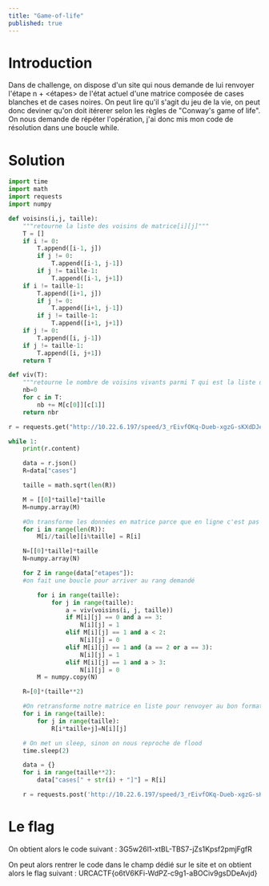 ```yaml
---
title: "Game-of-life"
published: true
---
```


# Introduction

Dans de challenge, on dispose d'un site qui nous demande de lui renvoyer l'étape
n + \<étapes\> de l'état actuel d'une matrice composée de cases blanches et de
cases noires. On peut lire qu'il s'agit du jeu de la vie, on peut donc deviner
qu'on doit itérerer selon les règles de "Conway's game of life". On nous demande
de répéter l'opération, j'ai donc mis mon code de résolution dans une boucle while.


# Solution

```python
import time
import math
import requests
import numpy

def voisins(i,j, taille):
    """retourne la liste des voisins de matrice[i][j]"""
    T = []
    if i != 0:
        T.append([i-1, j])
        if j != 0:
            T.append([i-1, j-1])
        if j != taille-1:
            T.append([i-1, j+1])
    if i != taille-1:
        T.append([i+1, j])
        if j != 0:
            T.append([i+1, j-1])
        if j != taille-1:
            T.append([i+1, j+1])
    if j != 0:
        T.append([i, j-1])
    if j != taille-1:
        T.append([i, j+1])
    return T

def viv(T):
    """retourne le nombre de voisins vivants parmi T qui est la liste des voisins"""
    nb=0
    for c in T:
        nb += M[c[0]][c[1]]
    return nbr

r = requests.get("http://10.22.6.197/speed/3_rEivfOKq-Dueb-xgzG-sKXdDJeahGWaPHnu/server.php", headers={"Cookie":"PHPSESSID=pjc4h1440bdp7384e9cjdkkup7"})

while 1:
    print(r.content)

    data = r.json()
    R=data["cases"]

    taille = math.sqrt(len(R))

    M = [[0]*taille]*taille
    M=numpy.array(M)

    #On transforme les données en matrice parce que en ligne c'est pas très pratique
    for i in range(len(R)):
        M[i//taille][i%taille] = R[i]

    N=[[0]*taille]*taille
    N=numpy.array(N)

    for Z in range(data["etapes"]):
    #on fait une boucle pour arriver au rang demandé

        for i in range(taille):
            for j in range(taille):
                a = viv(voisins(i, j, taille))
                if M[i][j] == 0 and a == 3:
                    N[i][j] = 1
                elif M[i][j] == 1 and a < 2: 
                    N[i][j] = 0
                elif M[i][j] == 1 and (a == 2 or a == 3): 
                    N[i][j] = 1
                elif M[i][j] == 1 and a > 3: 
                    N[i][j] = 0
        M = numpy.copy(N)

    R=[0]*(taille**2)

    #On retransforme notre matrice en liste pour renvoyer au bon format
    for i in range(taille):
        for j in range(taille):
            R[i*taille+j]=N[i][j]

    # On met un sleep, sinon on nous reproche de flood
    time.sleep(2)

    data = {}
    for i in range(taille**2):
        data["cases[" + str(i) + "]"] = R[i]

    r = requests.post('http://10.22.6.197/speed/3_rEivfOKq-Dueb-xgzG-sKXdDJeahGWaPHnu/server.php',headers={"Cookie":"PHPSESSID=pjc4h1440bdp7384e9cjdkkup7"},data=data)
```

# Le flag

On obtient alors le code suivant : 3G5w26l1-xtBL-TBS7-jZs1Kpsf2pmjFgfR

On peut alors rentrer le code dans le champ dédié sur le site et on obtient
alors le flag suivant : URCACTF{o6tV6KFi-WdPZ-c9g1-aBOCiv9gsDDeAvjd}
